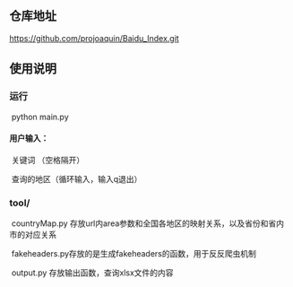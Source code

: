 ## 仓库地址

https://github.com/projoaquin/Baidu_Index.git

## 使用说明

### 运行

​	python main.py

#### 用户输入：

​	关键词 （空格隔开）

​	查询的地区（循环输入，输入q退出）

### tool/

​	countryMap.py 存放url内area参数和全国各地区的映射关系，以及省份和省内市的对应关系	

​	fakeheaders.py存放的是生成fakeheaders的函数，用于反反爬虫机制

​	output.py 存放输出函数，查询xlsx文件的内容